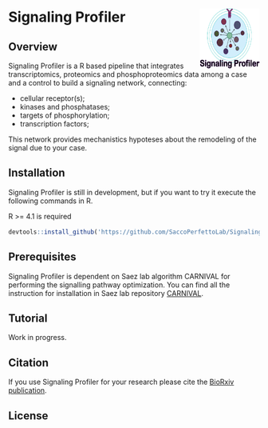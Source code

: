 # Signaling Profiler <img src="./img/signaling_profiler_new.png" align="right" width="120" height="120"/>

## Overview

Signaling Profiler is a R based pipeline that integrates transcriptomics, proteomics and phosphoproteomics data among a case and a control to build a signaling network, connecting:

-   cellular receptor(s);
-   kinases and phosphatases;
-   targets of phosphorylation;
-   transcription factors;

This network provides mechanistics hypoteses about the remodeling of the signal due to your case.

## Installation

Signaling Profiler is still in development, but if you want to try it execute the following commands in R.

R \>= 4.1 is required

``` r
devtools::install_github('https://github.com/SaccoPerfettoLab/SignalingProfiler/')
```

## Prerequisites

Signaling Profiler is dependent on Saez lab algorithm CARNIVAL for performing the signalling pathway optimization. You can find all the instruction for installation in Saez lab repository [CARNIVAL](https://saezlab.github.io/CARNIVAL/).

## Tutorial

Work in progress.

## Citation
If you use Signaling Profiler for your research please cite the [BioRxiv publication](https://www.biorxiv.org/content/10.1101/2022.05.16.492070v1).

## License
